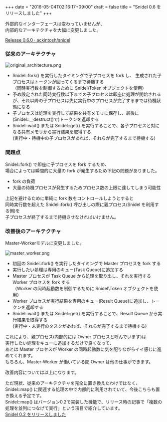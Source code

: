 +++
date = "2016-05-04T02:16:17+09:00"
draft = false
title = "Snidel 0.6 をリリースしました"
+++

外部的なインターフェースは変わっていませんが、  
内部的なアーキテクチャを大幅に変更しました。

<a href="https://github.com/ackintosh/snidel/releases/tag/0.6.0">Release 0.6.0 · ackintosh/snidel</a>

<!--more-->

### 従来のアーキテクチャ

![original_architecture.png](https://raw.githubusercontent.com/ackintosh/snidel/master/images/original_architecture.png)

* Snidel::fork() を実行したタイミングで子プロセスを fork し、
生成された子プロセスはトークンが回ってくるまで待機する  
（同時実行数を制御するために Snidel\Token オブジェクトを使用）
* 予め設定された同時実行数以下までの子プロセスは即座に処理が開始されるが、それ以降の子プロセスは先に実行中のプロセスが完了するまでは待機状態になる
* 子プロセスは処理を実行して結果を共有メモリに保存し、最後に(Snidel::__destruct()で)トークンを返却する
* Snidel::wait() または Snidel::get() を実行することで、各子プロセスと対になる共有メモリから実行結果を取得する  
(実行中・待機中の子プロセスがあれば、それらが完了するまで待機する)

### 問題点

Snidel::fork() で即座に子プロセスを fork するため、  
場合によっては瞬間的に大量の fork が発生するため下記の問題がありました。

* fork の負荷
* 大量の待機プロセスが発生するためプロセス数の上限に達してしまう可能性

上記を避けるために単純に fork 数をコントロールしようとすると  
同時実行数を超えた Snidel::fork() 呼び出しの際に親プロセス(Snidel を利用する側)を  
子プロセスが終了するまで待機させなければいけません。

### 改善後のアーキテクチャ

Master-Workerモデルに変更しました。

![master_worker.png](https://raw.githubusercontent.com/ackintosh/snidel/master/images/master_worker.png)

* 初回の Snidel::fork() を実行したタイミングで Master プロセスを fork する
* 実行したい処理は専用のキュー(Task Queue)に追加する
* Master プロセスが Task Queue から処理を取り出し、それを実行する Worker プロセスを fork する  
（Worker の同時起動数を制御するために Snidel\Token オブジェクトを使用）
* Worker プロセスが実行結果を専用のキュー(Result Queue)に追加し、トークンを返却する
* Snidel::wait() または Snidel::get() を実行することで、Result Queue から実行結果を取得する  
(実行中・未実行のタスクがあれば、それらが完了するまで待機する)

これにより、親プロセス(内部的には Owner プロセスと呼んでいます)は  
実行したい処理をキューに追加するだけで良くなって、  
あとは Master プロセスが Worker の同時起動数に気を配りながらイイ感じに進めてくれます。  
もちろん、Master-Worker が働いている間 Owner は他の仕事ができます。

改善内容については以上になります。

ただ現状、従来のアーキテクチャを完全に置き換えたわけではなく、  
Snidel::map() に関連する処理の中で内部的に利用されていて、今後こちらも置き換える予定です。  
Snidel::map() はバージョン0.2で実装した機能で、リリース時の記事で「複数の処理を並列につなげて実行」という項目で紹介しています。  
[Snidel 0.2 をリリースしました](http://ackintosh.github.io/blog/2015/11/08/snidel_0_2_0/)

